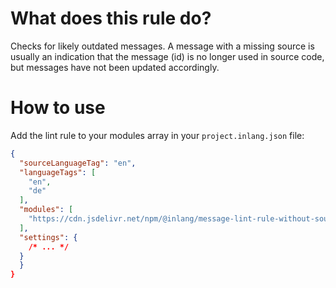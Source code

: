 # What does this rule do?

Checks for likely outdated messages.  A message with a missing source is usually an indication that the message (id) is no longer used in source code, but messages have not been updated accordingly.

# How to use

Add the lint rule to your modules array in your `project.inlang.json` file:

```json
{
  "sourceLanguageTag": "en",
  "languageTags": [
    "en",
    "de"
  ],
  "modules": [
    "https://cdn.jsdelivr.net/npm/@inlang/message-lint-rule-without-source@latest/dist/index.js"
  ],
  "settings": {
    /* ... */
  }
  }
}
```
